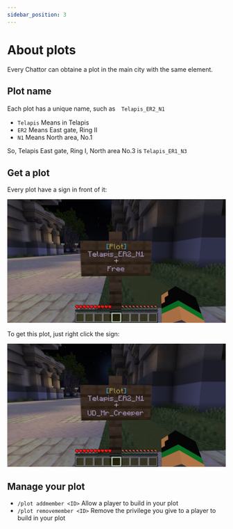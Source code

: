 ```yaml
---
sidebar_position: 3
---
```


# About plots

Every Chattor can obtaine a plot in the main city with the same element.

## Plot name

Each plot has a unique name, such as　`Telapis_ER2_N1`

- `Telapis` Means in Telapis
- `ER2` Means East gate, Ring II
- `N1` Means North area, No.1

So, Telapis East gate, Ring I, North area No.3 is `Telapis_ER1_N3`

## Get a plot

Every plot have a sign in front of it:

![plot-sign](../../../../../static/img/about-server/plot-sign.png)

To get this plot, just right click the sign:

![plot-sign-claim](../../../../../static/img/about-server/plot-sign-claim.png)

## Manage your plot

- `/plot addmember <ID>` Allow a player to build in your plot
- `/plot removemember <ID>` Remove the privilege you give to a player to build in your plot